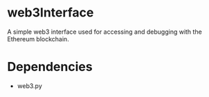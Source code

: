 # web3Interface

A simple web3 interface used for accessing and debugging with the Ethereum blockchain. 

# Dependencies

- web3.py
